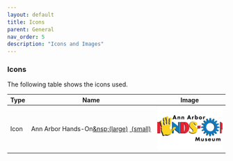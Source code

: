 ```yaml
---
layout: default
title: Icons
parent: General
nav_order: 5
description: "Icons and Images"
---
```


### Icons
The following table shows the icons used.  

<style>
	td.imageIcon {
		text-align:  center;
	}
	td.iconImage img {
		width: 150px;
		height: 100px;
		object-fit: cover;
	}
</style>

<table class="minimal">
   <thead>
      <tr class="tableTop">
      	<th style="width: 30px;">Type</th>
         <th>Name</th>
         <th>Image</th>
      </tr>
   </thead>
   <tbody>
   		<tr>
   		 <td>Icon</td>
         <td>Ann Arbor Hands-On<a href="../../assets/images/icon_aahom_full.png" target="_blank">&nsp;(large)</a>
         	<a href="../../assets/images/icon_aahom_300w.png" target="_blank">&nbsp;(small)</a>
         </td>
         <td class="iconImage">
         	<img src="../../assets/images/icon_aahom_full.png">
         </td>
      </tr>
   </tbody>
</table>